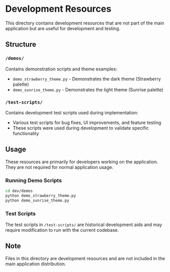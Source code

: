 # Development Resources

This directory contains development resources that are not part of the main application but are useful for development and testing.

## Structure

### `/demos/`
Contains demonstration scripts and theme examples:
- `demo_strawberry_theme.py` - Demonstrates the dark theme (Strawberry palette)
- `demo_sunrise_theme.py` - Demonstrates the light theme (Sunrise palette)

### `/test-scripts/`
Contains development test scripts used during implementation:
- Various test scripts for bug fixes, UI improvements, and feature testing
- These scripts were used during development to validate specific functionality

## Usage

These resources are primarily for developers working on the application. They are not required for normal application usage.

### Running Demo Scripts
```bash
cd dev/demos
python demo_strawberry_theme.py
python demo_sunrise_theme.py
```

### Test Scripts
The test scripts in `/test-scripts/` are historical development aids and may require modification to run with the current codebase.

## Note

Files in this directory are development resources and are not included in the main application distribution.

